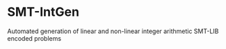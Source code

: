 # SMT-IntGen
Automated generation of linear and non-linear integer arithmetic SMT-LIB encoded problems

